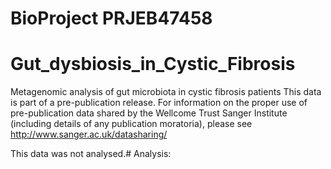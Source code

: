 # BioProject PRJEB47458

# Gut_dysbiosis_in_Cystic_Fibrosis

Metagenomic analysis of gut microbiota in cystic fibrosis patients This data is part of a pre-publication release. For information on the proper use of pre-publication data shared by the Wellcome Trust Sanger Institute (including details of any publication moratoria), please see http://www.sanger.ac.uk/datasharing/ 

This data was not analysed.# Analysis:

